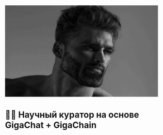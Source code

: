 <a 
  href="https://jojiku/Deephack.agents-hackathon">
    <img src="docs/1.jpg" alt="Logo" width="1000" height="300">
</a>
 
 <h1 align="left">🦜️🔗 Научный куратор на основе GigaChat + GigaChain </h1>

</div>
